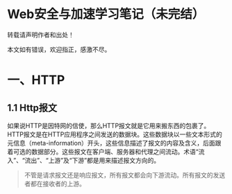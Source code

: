 # Web安全与加速学习笔记（未完结）

转载请声明作者和出处！

本文如有错误，欢迎指正，感激不尽。

# 一、HTTP

## 1.1 Http报文

如果说HTTP是因特网的信使，那么HTTP报文就是它用来搬东西的包裹了。HTTP报文是在HTTP应用程序之间发送的数据块。这些数据块以一些文本形式的元信息（meta-information）开头，这些信息描述了报文的内容及含义，后面跟着可选的数据部分。这些报文在客户端、服务器和代理之间流动。术语“流入”、“流出”、“上游”及“下游”都是用来描述报文方向的。

> 不管是请求报文还是响应报文，所有报文都会向下游流动。所有报文的发送者都在接收者的上游。
